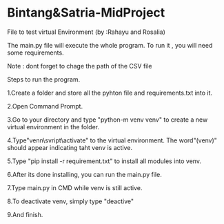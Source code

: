# Bintang&Satria-MidProject
File to test virtual Environment (by :Rahayu and Rosalia)
  
  
The main.py file will execute the whole program. To run it , you will need some requirements.


Note : dont forget to chage the path of the CSV file


Steps to run the program.

  1.Create a folder and store all the pyhton file and requirements.txt into it.
  
  
  2.Open Command Prompt.
  
  
  3.Go to your directory and type "python-m venv venv" to create a new virtual environment in the folder.
  
  
  4.Type"venn\svript\activate" to the virtual environment. The word"(venv)" should appear indicating taht venv is active.
  
  
  5.Type "pip install -r requirement.txt" to install all modules into venv.
  
  
  6.After its done installing, you can run the main.py file.
  
  
  7.Type main.py in CMD while venv is still active.
  
  
  8.To deactivate venv, simply type "deactive"
  
  
  9.And finish.
